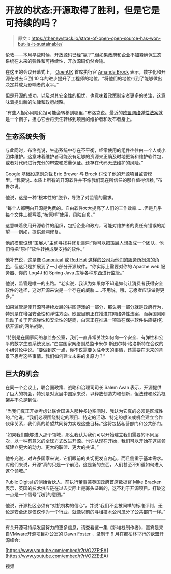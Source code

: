 # 开放的状态:开源取得了胜利，但是它是可持续的吗？

> 原文：<https://thenewstack.io/state-of-open-open-source-has-won-but-is-it-sustainable/>

伦敦——本月早些时候，开放源码已经“赢了”,但如果政府和企业不加紧确保生态系统在未来的弹性和可持续性，开放源码仍然会输。

在这里的会议开幕式上， [OpenUK](https://openuk.uk/) 首席执行官 [Amanda Brock](https://www.linkedin.com/in/amandabrocktech?originalSubdomain=uk) 表示，数字化和开源在过去 5 到 10 年的进步提升了工程师的地位，“将他们的地位带到了能够做出决定并成为影响者的水平。”

但是开源的成功，以及对其安全性的担忧，也意味着政策制定者更多的关注，这意味着提出新的法律和政府战略。

“有些人担心风险负担可能会转移到哪里，”布洛克说。最近的[欧盟网络弹性法案](https://digital-strategy.ec.europa.eu/en/policies/cyber-resilience-act)就是一个例子，担心它会将责任转移到项目的维护者和发布者身上。

## 生态系统失衡

与此同时，布洛克说，生态系统中存在不平衡，经常使用的组件往往由一个人或小团体维护。这意味着维护者可能没有足够的资源来正确及时地更新和维护软件包，或者对代码进行充分的审查和质量保证。还存在代码无法维护的风险。”

Google 基础设施副总裁 Eric Brewer 与 Brock 讨论了他的开源项目监管模型。“我要说…本质上所有的开源软件并不像我们现在所信任的那样值得信赖，”布鲁尔说。

他说，这是一种“根本性的”脱节，导致了对监管的需求。

“每个人都明白开源是免费的。自由软件大大提高了人们的工作效率……但是几乎每个文件上都写着,“按原样”使用，风险自负。”

这意味着使用开源软件的组织，包括企业和政府，可能对维护者的责任有错误的期望——例如，提供漏洞修复。

他的模型设想“策展人”主动寻找并修复漏洞:“你可以把策展人想象成一个团队，他们将把“原样”软件转换成受支持的软件。”

他补充说，这是像 [Canonical](https://thenewstack.io/linux-and-cloud-native-security-canonical-ubuntu/) 或 [Red Hat](https://www.openshift.com/try?utm_content=inline-mention) [这样的公司为他们的服务所扮演的角色](https://thenewstack.io/red-hat-acquisition-will-be-the-key-to-ibms-future-in-the-cloud/)，但这只是扩展到了一小部分开源软件。“你实际上需要对你的 Apache web 服务器、你的 Log4J 和 Spring Java 库等各种东西进行监管。”

他说，监管是唯一的出路。“老实说，我认为如果你不知道如何让消费者获得安全软件的途径，这对开源来说是一个存在的威胁……不用说，哦，志愿者应该做得更多。”

如果监管是使开源可持续发展的拼图游戏的一部分，那么另一部分就是政府行为，特别是在增强安全性和弹性方面。欧盟目前正在推进其网络弹性法案，而英国刚刚启动了关于开源弹性和安全性的磋商，白宫正在推进一项旨在保护软件供应链(包括开源)的网络战略。

“特别是在国家网络总监办公室，我们一直非常关注如何向一个安全、有弹性和公平的数字生态系统发展，”白宫国家网络副总监卡米尔·斯图尔特·格洛斯特在会议的小组讨论中说。“要做到这一点，你不仅需要关注今天的事情，还需要在未来的背景下思考这些事情。我们如何建立未来的复原力？”

## 巨大的机会

在同一个会议上，联合国政策、战略和治理司司长 Salem Avan 表示，开源提供了巨大的机会，特别是对发展中国家来说，以释放创造力和创新，但法律和政策框架并不总是到位。

“当我们真正开始考虑让联合国进入那种多边空间时，我认为它真的必须是区域性的，”他说。“我们必须围绕特定的项目、特定的活动、特定的想法或机会建立合作伙伴关系，我们真的希望共同努力实现这些目标。”这将包括私营部门和公共部门。

“如果我们能够进入那个领域，那么我认为我们可以开始建立我们需要的不同层次，以一种有意义的全球方式改进开源。也许从现在开始，我们可以开始在这些领域建立更大的动力、更大的联盟、更大的共识。”

他补充说，对许多国家来说，它们眼前的关切更发自内心，而且侧重于基本需求。对他们来说，开源“真的只是一个前沿。这是新的东西，人们甚至不知道如何进入这个领域。”

Public Digital 的创始合伙人、前执行董事兼英国政府首席数据官 Mike Bracken 表示，英国的技术供应链在过去实际上是寡头垄断的，这不利于开源项目。打破这一点是一个信号“我们的意图。”

他说，开源社区必须有“对抗机构的信心”，并说“我们不会被同样的标准评判，无论是安全还是仅仅作为一个行业，就像以前的寻租技术公司瓜分了公共部门一样。”

* * *

有关开源可持续发展努力的更多信息，请查看这一集《新堆栈制作者》，嘉宾是来自[VMware](https://tanzu.vmware.com?utm_content=inline-mention)开源项目办公室的 [Dawn Foster](https://www.linkedin.com/in/dawnfoster) ，录制于 9 月在都柏林举行的欧盟开源峰会:

[https://www.youtube.com/embed/r7rVO2ZEtEA](https://www.youtube.com/embed/r7rVO2ZEtEA)

视频

<svg xmlns:xlink="http://www.w3.org/1999/xlink" viewBox="0 0 68 31" version="1.1"><title>Group</title> <desc>Created with Sketch.</desc></svg>